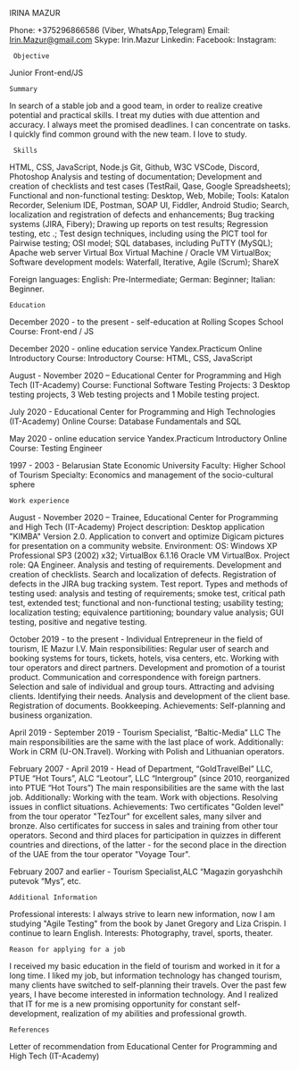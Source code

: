 IRINA MAZUR

Phone:   +375296866586 (Viber, WhatsApp,Telegram)
Email:     Irin.Mazur@gmail.com
Skype:     Irin.Mazur
Linkedin: 
Facebook:
Instagram:

     Objective

Junior Front-end/JS

    Summary

In search of a stable job and a good team, in order to realize creative potential and practical skills. I treat my duties with due attention and accuracy. I always meet the promised deadlines. I can concentrate on tasks. I quickly find common ground with the new team. I love to study.

     Skills 

HTML, CSS, JavaScript, Node.js
Git, Github, W3C
VSCode, Discord, Photoshop
Analysis and testing of documentation;
Development and creation of checklists and test cases (TestRail, Qase, Google Spreadsheets);
Functional and non-functional testing: Desktop, Web, Mobile;
Tools: Katalon Recorder, Selenium IDE, Postman, SOAP UI, Fiddler, Android Studio;
Search, localization and registration of defects and enhancements;
Bug tracking systems (JIRA, Fibery);
Drawing up reports on test results;
Regression testing, etc .;
Test design techniques, including using the PICT tool for Pairwise testing;
OSI model;
SQL databases, including PuTTY (MySQL);
Apache web server
Virtual Box Virtual Machine / Oracle VM VirtualBox;
Software development models: Waterfall, Iterative, Agile (Scrum);
ShareX

Foreign languages: 
English: Pre-Intermediate;
German: Beginner;
Italian: Beginner.

    Education

December 2020 - to the present - self-education at Rolling Scopes School
 Course: Front-end / JS

December 2020 - online education service Yandex.Practicum Online Introductory Course: Introductory Course: HTML, CSS, JavaScript

August - November 2020 – Educational Center for Programming and High Tech (IT-Academy)
Course: Functional Software Testing
Projects: 3 Desktop testing projects, 3 Web testing projects and 1 Mobile testing project.

July 2020 - Educational Center for Programming and High Technologies (IT-Academy)
Online Course: Database Fundamentals and SQL

May 2020 - online education service Yandex.Practicum Introductory Online Course: Testing Engineer

1997 - 2003 - Belarusian State Economic University
Faculty: Higher School of Tourism
Specialty: Economics and management of the socio-cultural sphere

    Work experience

August - November 2020 – Trainee, Educational Center for Programming and High Tech (IT-Academy)
Project description: Desktop application "KIMBA" Version 2.0. Application to convert and optimize Digicam pictures for presentation on a community website. 
Environment: OS: Windows XP Professional SP3 (2002) x32; VirtualBox 6.1.16 Oracle VM VirtualBox.
Project role: QA Engineer.
Analysis and testing of requirements. Development and creation of checklists. Search and localization of defects. Registration of defects in the JIRA bug tracking system. Test report.
Types and methods of testing used: analysis and testing of requirements; smoke test, critical path test, extended test; functional and non-functional testing; usability testing; localization testing; equivalence partitioning; boundary value analysis; GUI testing, positive and negative testing.

October 2019 - to the present - Individual Entrepreneur in the field of tourism, IE Mazur I.V.
Main responsibilities:
Regular user of search and booking systems for tours, tickets, hotels, visa centers, etc. Working with tour operators and direct partners. Development and promotion of a tourist product. Communication and correspondence with foreign partners. Selection and sale of individual and group tours. Attracting and advising clients. Identifying their needs. Analysis and development of the client base. Registration of documents. Bookkeeping.
Achievements:
Self-planning and business organization.

April 2019 - September 2019 - Tourism Specialist, “Baltic-Media” LLC
The main responsibilities are the same with the last place of work. Additionally:
Work in CRM (U-ON.Travel). Working with Polish and Lithuanian operators.

February 2007 - April 2019 - Head of Department, “GoldTravelBel” LLC, PTUE “Hot Tours”, ALC “Leotour”, LLC “Intergroup” (since 2010, reorganized into PTUE “Hot Tours”)
The main responsibilities are the same with the last job. Additionally:
Working with the team. Work with objections. Resolving issues in conflict situations.
Achievements:
Two certificates "Golden level" from the tour operator "TezTour" for excellent sales, many silver and bronze. Also certificates for success in sales and training from other tour operators. Second and third places for participation in quizzes in different countries and directions, of the latter - for the second place in the direction of the UAE from the tour operator "Voyage Tour".

February 2007 and earlier - Tourism Specialist,ALC “Magazin goryashchih putevok “Mys”, etc.

    Additional Information

Professional interests: I always strive to learn new information, now I am studying "Agile Testing" from the book by Janet Gregory and Liza Crispin. I continue to learn English.
Interests: Photography, travel, sports, theater.

    Reason for applying for a job 

I received my basic education in the field of tourism and worked in it for a long time. I liked my job, but information technology has changed tourism, many clients have switched to self-planning their travels. Over the past few years, I have become interested in information technology. And I realized that IT for me is a new promising opportunity for constant self-development, realization of my abilities and professional growth. 

    References 

Letter of recommendation from Educational Center for Programming and High Tech (IT-Academy)



